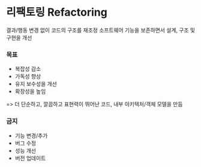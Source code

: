# 리팩토링 Refactoring

결과/행동 변경 없이 코드의 구조를 재조정
소프트웨어 기능을 보존하면서 설계, 구조 및 구현을 개선

### 목표

<ul>
    <li>복잡성 감소</li>
    <li>가독성 향상</li>
    <li>유지 보수성을 개선</li>
    <li>확장성을 높임</li>
</ul>

=> 더 단순하고, 깔끔하고 표현력이 뛰어난 코드, 내부 아키텍처/객체 모델을 만듬

### 금지

<ul>
    <li>기능 변경/추가</li>
    <li>버그 수정</li>
    <li>성능 개선</li>
    <li>버전 업데이트</li>
</ul>
